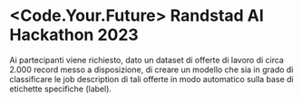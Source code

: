 # <Code.Your.Future> Randstad AI Hackathon 2023

Ai partecipanti viene richiesto, dato un dataset di offerte di lavoro di circa 2.000 record messo a disposizione, di creare un modello che sia in grado di classificare le job description di tali offerte in modo automatico sulla base di etichette specifiche (label).
